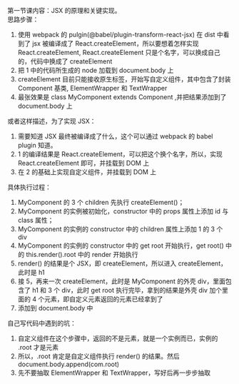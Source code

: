 第一节课内容：JSX 的原理和关键实现。  
思路步骤：
1. 使用 webpack 的 pulgin(@babel/plugin-transform-react-jsx) 在 dist 中看到了 jsx 被编译成了 React.createElement，所以要想着怎样实现 React.createElement,
React.createElement 只是个名字，可以换成自己的，代码中换成了 createElement
2. 把 1 中的代码所生成的 node 加载到 document.body 上
3. createElement 目前只能接收原生标签，开始写自定义组件，其中包含了封装 Component 基类, ElementWrapper 和 TextWrapper
4. 最张效果是 class MyComponent extends Component ,并把结果添加到了 document.body 上  

或者这样描述，为了实现 JSX：
1. 需要知道 JSX 最终被编译成了什么，这个可以通过 webpack 的 babel plugin 知道。  
2. 1 的编译结果是 React.createElement，可以把这个换个名字，所以，实现 React.createElement 即可，并挂载到 DOM 上
3. 在 2 的基础上实现自定义组件，并挂载到 DOM 上

具体执行过程：  
1. MyComponent 的 3 个 children 先执行 createElement()；  
2. MyComponent 的实例被初始化，constructor 中的 props 属性上添加 id 与 class 属性；  
3. MyComponent 的实例的 constructor 中的 children 属性上添加 1 的 3 个 div
4. MyComponent 的实例的 constructor 中的 get root 开始执行，get root() 中的 this.render().root 中的 render 开始执行
5. render() 的结果是个 JSX，即 createElement，所以进入 createElement，此时是 h1
6. 接 5，再来一次 createElement，此时是 MyComponent 的外壳 div，里面包含了 h1 和 3 个 div，此时 get root 执行完毕，拿到的结果是外壳 div 加个里面的 4 个元素，即自定义元素返回的元素已经拿到了
7. 添加到 document.body 中

自己写代码中遇到的坑：
1. 自定义组件在这个步骤中，返回的不是元素，就是一个实例而已，实例的 .root 才是元素
2. 所以，.root 肯定是自定义组件执行 render() 的结果。然后 document.body.append(com.root)
3. 先不要抽取 ElementWrapper 和 TextWrapper，写好后再一步步抽取

